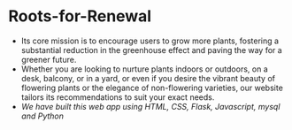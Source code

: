 # Roots-for-Renewal
- Its core mission is to encourage users to grow more plants, fostering a substantial reduction in the greenhouse effect and paving the way for a greener future. 
- Whether you are looking to nurture plants indoors or outdoors, on a desk, balcony, or in a yard, or even if you desire the vibrant beauty of flowering plants or the elegance of non-flowering varieties, our website tailors its recommendations to suit your exact needs.
- *We have built this web app using HTML, CSS, Flask, Javascript, mysql and Python*
